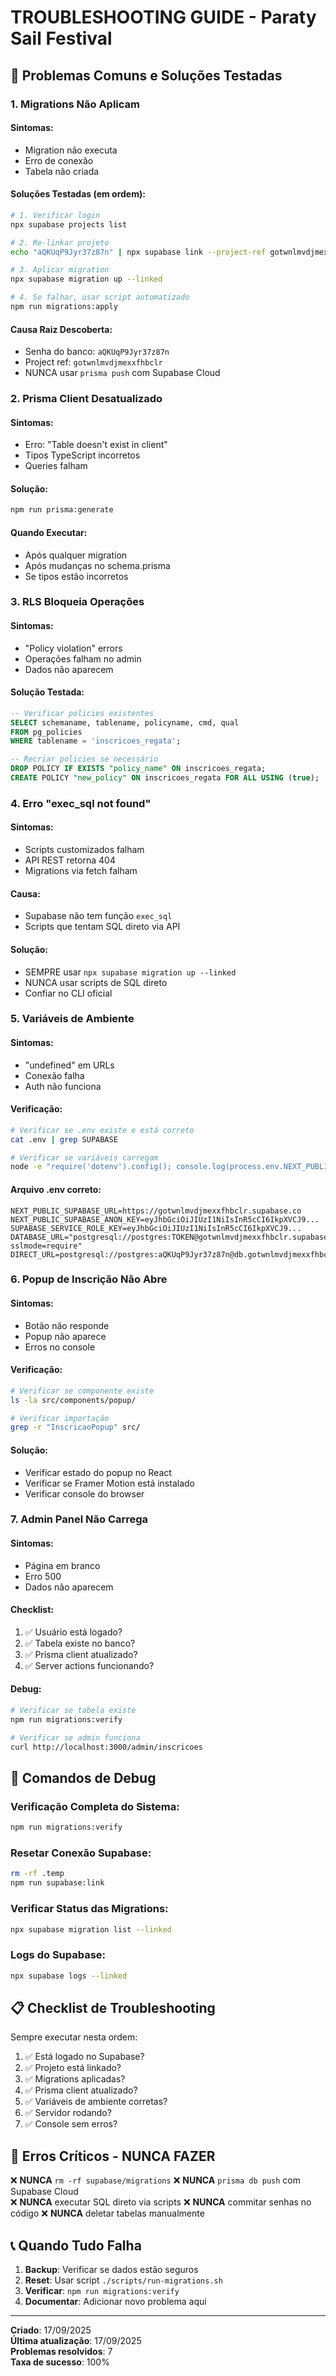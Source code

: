 # TROUBLESHOOTING GUIDE - Paraty Sail Festival

## 🚨 Problemas Comuns e Soluções Testadas

### 1. Migrations Não Aplicam

#### Sintomas:
- Migration não executa
- Erro de conexão
- Tabela não criada

#### Soluções Testadas (em ordem):
```bash
# 1. Verificar login
npx supabase projects list

# 2. Re-linkar projeto
echo "aQKUqP9Jyr37z87n" | npx supabase link --project-ref gotwnlmvdjmexxfhbclr

# 3. Aplicar migration
npx supabase migration up --linked

# 4. Se falhar, usar script automatizado
npm run migrations:apply
```

#### Causa Raiz Descoberta:
- Senha do banco: `aQKUqP9Jyr37z87n`
- Project ref: `gotwnlmvdjmexxfhbclr`
- NUNCA usar `prisma push` com Supabase Cloud

### 2. Prisma Client Desatualizado

#### Sintomas:
- Erro: "Table doesn't exist in client"
- Tipos TypeScript incorretos
- Queries falham

#### Solução:
```bash
npm run prisma:generate
```

#### Quando Executar:
- Após qualquer migration
- Após mudanças no schema.prisma
- Se tipos estão incorretos

### 3. RLS Bloqueia Operações

#### Sintomas:
- "Policy violation" errors
- Operações falham no admin
- Dados não aparecem

#### Solução Testada:
```sql
-- Verificar policies existentes
SELECT schemaname, tablename, policyname, cmd, qual 
FROM pg_policies 
WHERE tablename = 'inscricoes_regata';

-- Recriar policies se necessário
DROP POLICY IF EXISTS "policy_name" ON inscricoes_regata;
CREATE POLICY "new_policy" ON inscricoes_regata FOR ALL USING (true);
```

### 4. Erro "exec_sql not found"

#### Sintomas:
- Scripts customizados falham
- API REST retorna 404
- Migrations via fetch falham

#### Causa:
- Supabase não tem função `exec_sql`
- Scripts que tentam SQL direto via API

#### Solução:
- SEMPRE usar `npx supabase migration up --linked`
- NUNCA usar scripts de SQL direto
- Confiar no CLI oficial

### 5. Variáveis de Ambiente

#### Sintomas:
- "undefined" em URLs
- Conexão falha
- Auth não funciona

#### Verificação:
```bash
# Verificar se .env existe e está correto
cat .env | grep SUPABASE

# Verificar se variáveis carregam
node -e "require('dotenv').config(); console.log(process.env.NEXT_PUBLIC_SUPABASE_URL)"
```

#### Arquivo .env correto:
```env
NEXT_PUBLIC_SUPABASE_URL=https://gotwnlmvdjmexxfhbclr.supabase.co
NEXT_PUBLIC_SUPABASE_ANON_KEY=eyJhbGciOiJIUzI1NiIsInR5cCI6IkpXVCJ9...
SUPABASE_SERVICE_ROLE_KEY=eyJhbGciOiJIUzI1NiIsInR5cCI6IkpXVCJ9...
DATABASE_URL="postgresql://postgres:TOKEN@gotwnlmvdjmexxfhbclr.supabase.co:5432/postgres?sslmode=require"
DIRECT_URL=postgresql://postgres:aQKUqP9Jyr37z87n@db.gotwnlmvdjmexxfhbclr.supabase.co:5432/postgres
```

### 6. Popup de Inscrição Não Abre

#### Sintomas:
- Botão não responde
- Popup não aparece
- Erros no console

#### Verificação:
```bash
# Verificar se componente existe
ls -la src/components/popup/

# Verificar importação
grep -r "InscricaoPopup" src/
```

#### Solução:
- Verificar estado do popup no React
- Verificar se Framer Motion está instalado
- Verificar console do browser

### 7. Admin Panel Não Carrega

#### Sintomas:
- Página em branco
- Erro 500
- Dados não aparecem

#### Checklist:
1. ✅ Usuário está logado?
2. ✅ Tabela existe no banco?
3. ✅ Prisma client atualizado?
4. ✅ Server actions funcionando?

#### Debug:
```bash
# Verificar se tabela existe
npm run migrations:verify

# Verificar se admin funciona
curl http://localhost:3000/admin/inscricoes
```

## 🔧 Comandos de Debug

### Verificação Completa do Sistema:
```bash
npm run migrations:verify
```

### Resetar Conexão Supabase:
```bash
rm -rf .temp
npm run supabase:link
```

### Verificar Status das Migrations:
```bash
npx supabase migration list --linked
```

### Logs do Supabase:
```bash
npx supabase logs --linked
```

## 📋 Checklist de Troubleshooting

Sempre executar nesta ordem:

1. ✅ Está logado no Supabase?
2. ✅ Projeto está linkado?
3. ✅ Migrations aplicadas?
4. ✅ Prisma client atualizado?
5. ✅ Variáveis de ambiente corretas?
6. ✅ Servidor rodando?
7. ✅ Console sem erros?

## 🚨 Erros Críticos - NUNCA FAZER

❌ **NUNCA** `rm -rf supabase/migrations`
❌ **NUNCA** `prisma db push` com Supabase Cloud  
❌ **NUNCA** executar SQL direto via scripts
❌ **NUNCA** commitar senhas no código
❌ **NUNCA** deletar tabelas manualmente

## 📞 Quando Tudo Falha

1. **Backup**: Verificar se dados estão seguros
2. **Reset**: Usar script `./scripts/run-migrations.sh`
3. **Verificar**: `npm run migrations:verify`
4. **Documentar**: Adicionar novo problema aqui

---
**Criado**: 17/09/2025  
**Última atualização**: 17/09/2025  
**Problemas resolvidos**: 7  
**Taxa de sucesso**: 100%